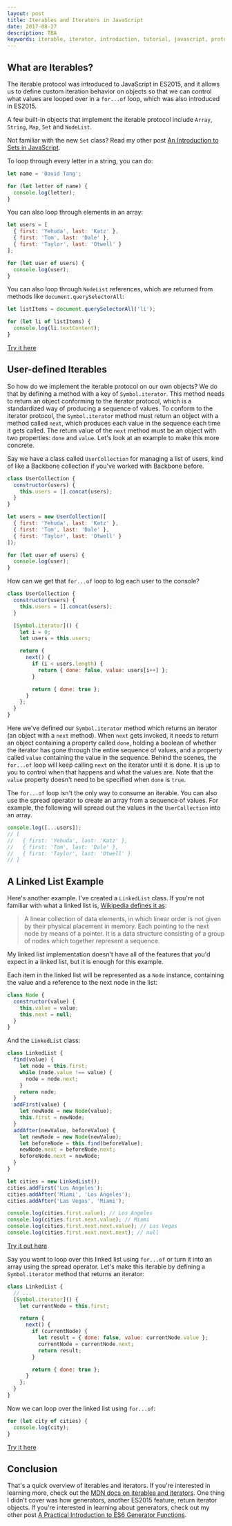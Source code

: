 ```yaml
---
layout: post
title: Iterables and Iterators in JavaScript
date: 2017-08-27
description: TBA
keywords: iterable, iterator, introduction, tutorial, javascript, protocol, next, done, Symbol.iterator, for...of, custom iterable, custom iterator, spread operator, iterable example, iterator example, es6, es 2015, es2015
---
```


## What are Iterables?

The iterable protocol was introduced to JavaScript in ES2015, and it allows us to define custom iteration behavior on objects so that we can control what values are looped over in a `for...of` loop, which was also introduced in ES2015.

A few built-in objects that implement the iterable protocol include `Array`, `String`, `Map`, `Set` and `NodeList`.

Not familiar with the new `Set` class? Read my other post [An Introduction to Sets in JavaScript](/2017/08/21/an-introduction-to-sets-in-javascript.html).

To loop through every letter in a string, you can do:

```js
let name = 'David Tang';

for (let letter of name) {
  console.log(letter);
}
```

You can also loop through elements in an array:

```js
let users = [
  { first: 'Yehuda', last: 'Katz' },
  { first: 'Tom', last: 'Dale' },
  { first: 'Taylor', last: 'Otwell' }
];

for (let user of users) {
  console.log(user);
}
```

You can also loop through `NodeList` references, which are returned from methods like `document.querySelectorAll`:

```js
let listItems = document.querySelectorAll('li');

for (let li of listItems) {
  console.log(li.textContent);
}
```

[Try it here](http://jsbin.com/mupevefuco/1/edit?html,js,console)

## User-defined Iterables

So how do we implement the iterable protocol on our own objects? We do that by defining a method with a key of `Symbol.iterator`. This method needs to return an object conforming to the iterator protocol, which is a standardized way of producing a sequence of values. To conform to the iterator protocol, the `Symbol.iterator` method must return an object with a method called `next`, which produces each value in the sequence each time it gets called. The return value of the `next` method must be an object with two properties: `done` and `value`. Let's look at an example to make this more concrete.

Say we have a class called `UserCollection` for managing a list of users, kind of like a Backbone collection if you've worked with Backbone before.

```js
class UserCollection {
  constructor(users) {
    this.users = [].concat(users);
  }
}

let users = new UserCollection([
  { first: 'Yehuda', last: 'Katz' },
  { first: 'Tom', last: 'Dale' },
  { first: 'Taylor', last: 'Otwell' }
]);

for (let user of users) {
  console.log(user);
}
```

How can we get that `for...of` loop to log each user to the console?

```js
class UserCollection {
  constructor(users) {
    this.users = [].concat(users);
  }

  [Symbol.iterator]() {
    let i = 0;
    let users = this.users;

    return {
      next() {
        if (i < users.length) {
          return { done: false, value: users[i++] };
        }

        return { done: true };
      }
    };
  }
}
```

Here we've defined our `Symbol.iterator` method which returns an iterator (an object with a `next` method). When `next` gets invoked, it needs to return an object containing a property called `done`, holding a boolean of whether the iterator has gone through the entire sequence of values, and a property called `value` containing the value in the sequence. Behind the scenes, the `for...of` loop will keep calling `next` on the iterator until it is done. It is up to you to control when that happens and what the values are. Note that the `value` property doesn't need to be specified when `done` is `true`.

The `for...of` loop isn't the only way to consume an iterable. You can also use the spread operator to create an array from a sequence of values. For example, the following will spread out the values in the `UserCollection` into an array.

```js
console.log([...users]);
// [
//   { first: 'Yehuda', last: 'Katz' },
//   { first: 'Tom', last: 'Dale' },
//   { first: 'Taylor', last: 'Otwell' }
// ]
```

## A Linked List Example

Here's another example. I've created a `LinkedList` class. If you're not familiar with what a linked list is, [Wikipedia defines it as](https://en.wikipedia.org/wiki/Linked_list):

> A linear collection of data elements, in which linear order is not given by their physical placement in memory. Each pointing to the next node by means of a pointer. It is a data structure consisting of a group of nodes which together represent a sequence.

My linked list implementation doesn't have all of the features that you'd expect in a linked list, but it is enough for this example.

Each item in the linked list will be represented as a `Node` instance, containing the value and a reference to the next node in the list:

```js
class Node {
  constructor(value) {
    this.value = value;
    this.next = null;
  }
}
```

And the `LinkedList` class:

```js
class LinkedList {
  find(value) {
    let node = this.first;
    while (node.value !== value) {
      node = node.next;
    }
    return node;
  }
  addFirst(value) {
    let newNode = new Node(value);
    this.first = newNode;
  }
  addAfter(newValue, beforeValue) {
    let newNode = new Node(newValue);
    let beforeNode = this.find(beforeValue);
    newNode.next = beforeNode.next;
    beforeNode.next = newNode;
  }
}

let cities = new LinkedList();
cities.addFirst('Los Angeles');
cities.addAfter('Miami', 'Los Angeles');
cities.addAfter('Las Vegas', 'Miami');

console.log(cities.first.value); // Los Angeles
console.log(cities.first.next.value); // Miami
console.log(cities.first.next.next.value); // Las Vegas
console.log(cities.first.next.next.next); // null
```

[Try it out here](http://jsbin.com/zonumexado/edit?js,console)

Say you want to loop over this linked list using `for...of` or turn it into an array using the spread operator. Let's make this iterable by defining a `Symbol.iterator` method that returns an iterator:

```js
class LinkedList {
  // ...
  [Symbol.iterator]() {
    let currentNode = this.first;

    return {
      next() {
        if (currentNode) {
          let result = { done: false, value: currentNode.value };
          currentNode = currentNode.next;
          return result;
        }

        return { done: true };
      }
    };
  }
}
```

Now we can loop over the linked list using `for...of`:

```js
for (let city of cities) {
  console.log(city);
}
```

[Try it here](http://jsbin.com/xabulefeqo/1/edit?js,console)

## Conclusion

That's a quick overview of iterables and iterators. If you're interested in learning more, check out the [MDN docs on iterables and iterators](https://developer.mozilla.org/en-US/docs/Web/JavaScript/Reference/Iteration_protocols). One thing I didn't cover was how generators, another ES2015 feature, return iterator objects. If you're interested in learning about generators, check out my other post [A Practical Introduction to ES6 Generator Functions](/2016/10/15/a-practical-introduction-to-es6-generator-functions.html).
